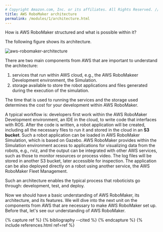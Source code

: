 ```yaml
---
# Copyright Amazon.com, Inc. or its affiliates. All Rights Reserved. // SPDX-License-Identifier: CC-BY-SA-4.0
title: AWS RoboMaker architecture
permalink: /modules/1/architecture.html
---
```


How is AWS RoboMaker structured and what is possible within it?

The following figure shows its architecture.

![aws-robomaker-architecture](/img/2019-05-28_16-44-56.png)

There are two main components from AWS that are important to understand the architecture:
1. services that run within AWS cloud, e.g., the AWS RoboMakeer Development environment, the Simulation.
2. storage available to store the robot applications and files generated during the execution of the simulation.

The time that is used to running the services and the storage used determines the cost for your development within AWS RoboMaker.

A typical workflow is: developers first work within the AWS RoboMaker Development environment, an IDE in the cloud, to write code that interfaces with ROS. After the code is written, a robot application will be created, including all the necessary files to run it and stored in the cloud in an **S3 bucket**. Such a robot application can be loaded in AWS RoboMaker Simulation, which is based on Gazebo. AWS RoboMaker provides within the Simulation environment access to applications for visualizing data from the robots, e.g., rviz, and the output can be integrated with other AWS services, such as those to monitor resources or process video. The log files will be stored in another S3 bucket, later accessible for inspection.
The application can be also deployed directly on a robot using another service, the AWS RoboMaker Fleet Management.


Such an architecture enables the typical process that roboticists go through: development, test, and deploy.


Now we should have a basic understanding of AWS RoboMaker, its architecture, and its features. We will dive into the next unit on the components from AWS that are necessary to make AWS RoboMaker set up. Before that, let's see our understanding of AWS RoboMaker.


{% capture ref %}
{% bibliography --cited %}
{% endcapture %}
{% include references.html ref=ref %}
